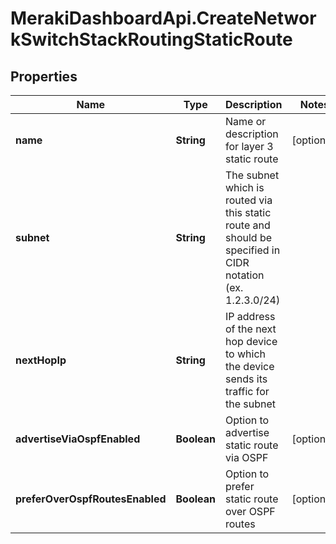 # MerakiDashboardApi.CreateNetworkSwitchStackRoutingStaticRoute

## Properties
Name | Type | Description | Notes
------------ | ------------- | ------------- | -------------
**name** | **String** | Name or description for layer 3 static route | [optional] 
**subnet** | **String** | The subnet which is routed via this static route and should be specified in CIDR notation (ex. 1.2.3.0/24) | 
**nextHopIp** | **String** | IP address of the next hop device to which the device sends its traffic for the subnet | 
**advertiseViaOspfEnabled** | **Boolean** | Option to advertise static route via OSPF | [optional] 
**preferOverOspfRoutesEnabled** | **Boolean** | Option to prefer static route over OSPF routes | [optional] 


